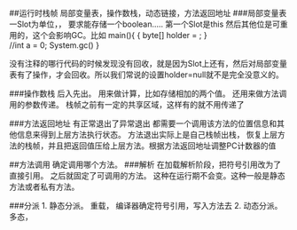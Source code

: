 ##运行时栈帧
局部变量表，操作数栈，动态链接，方法返回地址
###局部变量表
    一Slot为单位，， 要求能存储一个boolean.....
    第一个Slot是this
    然后其他位是可重用的，这个会影响GC。比如
    main(){
        {
                byte[] holder = ;
        }    
        //int a = 0;
        System.gc()
    }

没有注释的哪行代码的时候发现没有回收，就是因为Slot上还有，然后对局部变量表有了操作，才会回收。所以我们常说的设置holder=null就不是完全没意义的。

###操作数栈
    后入先出。   用来做计算，比如存储相加的两个值。
        还用来做方法调用的参数传递。 栈帧之前有一定的共享区域，这样有的就不用传递了

###方法返回地址
    有正常退出了异常退出
    都需要一个调用该方法的位置信息和其他信息来得到上层方法执行状态。
    方法退出实际上是自己栈帧出栈， 恢复上层方法的栈帧，并且把返回值压给上层方法。根据方法返回地址调整PC计数器的值

##方法调用
    确定调用哪个方法。
###解析
    在加载解析阶段，把符号引用改为了直接引用。  之后就固定了可调用的方法。 这种在运行期不会变。这种一般是静态方法或者私有方法。

###分派
    1. 静态分派。  重载， 编译器确定符号引用，写入方法去
    2. 动态分派。  多态， 